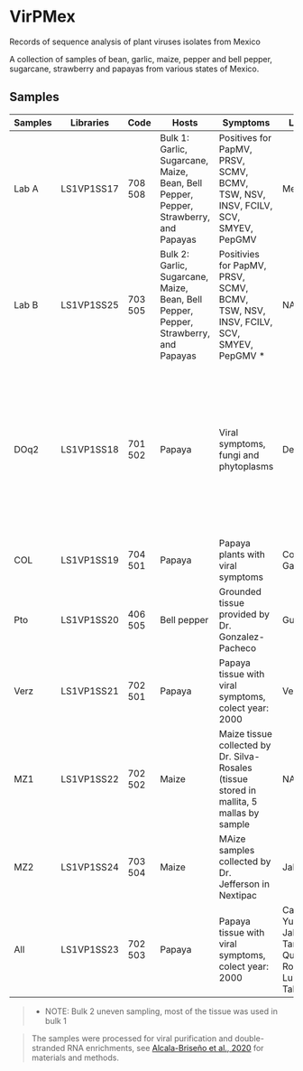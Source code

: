 # VirPMex
Records of sequence analysis of plant viruses isolates from Mexico

A collection of samples of  bean, garlic, maize, pepper and bell pepper, sugarcane, strawberry and papayas from various states of Mexico.

## Samples
| Samples  | Libraries | Code  | Hosts | Symptoms | Location                         |  Microscopy |
|-------|------------|----------|------------------------------------------------------------------------------------------------|----------------------------------------------------------------------------------------------------------------------------------------------------------------------------------------------------------------------------------------------------------------------------------------------------------|-----------------------------------|--------------------------------------------------------------------------------------------------------------------------------------|
| Lab A | LS1VP1SS17 | 708 508  | Bulk 1: Garlic, Sugarcane, Maize, Bean, Bell Pepper, Pepper, Strawberry, and Papayas | Positives for PapMV, PRSV, SCMV, BCMV, TSW, NSV, INSV, FCILV, SCV, SMYEV, PepGMV | Mexico | Icosahedral 20-40 nm ø, flexible-filamentous 250-280 nm in lenght |
| Lab B | LS1VP1SS25 | 703 505  | Bulk 2: Garlic, Sugarcane, Maize, Bean, Bell Pepper, Pepper, Strawberry, and Papayas | Positivies for PapMV, PRSV, SCMV, BCMV, TSW, NSV, INSV, FCILV, SCV, SMYEV, PepGMV * | NA | Icosahedral 20-40 nm ø, flexible-filamentous 250-280 nm in lenght |
| DOq2  | LS1VP1SS18 | 701 502  | Papaya  | Viral symptoms, fungi and phytoplasms | Depresion   |  Icosahedral  17-70 nm ø,     flexible filamentous 101-167 nm in lenght, phages: capside 62 nm, tail 10 nm in lenght, bullet shape 170 nm in lenght |
| COL   | LS1VP1SS19 | 704 501  | Papaya | Papaya plants with viral symptoms | Colima - Gaby | None |
| Pto   | LS1VP1SS20 | 406 505  | Bell pepper | Grounded tissue provided by Dr. Gonzalez-Pacheco | Guanajuato | None |
| Verz  | LS1VP1SS21 | 702 501  | Papaya | Papaya tissue with viral symptoms, colect year: 2000 |  Veracruz | None |
| MZ1   | LS1VP1SS22 | 702 502  | Maize | Maize tissue collected by Dr. Silva-Rosales (tissue stored in mallita, 5 mallas by sample | NA | None |
| MZ2   | LS1VP1SS24 | 703 504  | Maize | MAize samples collected by Dr. Jefferson in Nextipac | Jalisco | None |
| All   | LS1VP1SS23 | 702 503  | Papaya | Papaya tissue with viral symptoms, colect year: 2000 |  Campeche, Yucatan, Jalisco, Tamaulipas, Quitana Roo, San Luis y Tabasco | None |
> * NOTE: Bulk 2 uneven sampling, most of the tissue was used in bulk 1

> The samples were processed for viral purification and double-stranded RNA enrichments, see [Alcala-Briseño et al., 2020](https://journals.asm.org/doi/10.1128/mSystems.00423-19) for materials and methods. 
